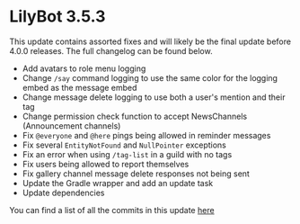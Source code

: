 # LilyBot 3.5.3

This update contains assorted fixes and will likely be the final update before 4.0.0 releases.
The full changelog can be found below.

* Add avatars to role menu logging
* Change `/say` command logging to use the same color for the logging embed as the message embed
* Change message delete logging to use both a user's mention and their tag
* Change permission check function to accept NewsChannels (Announcement channels)
* Fix `@everyone` and `@here` pings being allowed in reminder messages
* Fix several `EntityNotFound` and `NullPointer` exceptions
* Fix an error when using `/tag-list` in a guild with no tags
* Fix users being allowed to report themselves
* Fix gallery channel message delete responses not being sent
* Update the Gradle wrapper and add an update task
* Update dependencies

You can find a list of all the commits in this update [here](https://github.com/IrisShaders/LilyBot/compare/v3.5.2...v3.5.3)
